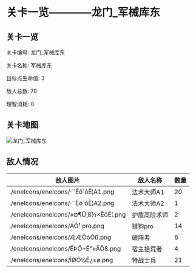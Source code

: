 # 关卡一览————龙门_军械库东


## 关卡一览

关卡编号: 龙门_军械库东

关卡名称: 军械库东

目标点生命值: 3

敌人总数: 70

理智消耗: 0


## 关卡地图
![龙门_军械库东](./oprMap/龙门_军械库东.png)

## 敌人情况

| 敌人图片 | 敌人名称 | 数量  |
|---------|-----|-----|
| ./eneIcons/eneIcons/·¨Êõ´óÊ¦A1.png| 法术大师A1  |   20  |
| ./eneIcons/eneIcons/·¨Êõ´óÊ¦A2.png| 法术大师A2  |   1  |
| ./eneIcons/eneIcons/»¤¶Ü¸ß½×ÊõÊ¦.png| 护盾高阶术师  |   2  |
| ./eneIcons/eneIcons/ÁÔ¹·pro.png| 猎狗pro  |   14  |
| ./eneIcons/eneIcons/ÆÆÕóÕß.png| 破阵者  |   8  |
| ./eneIcons/eneIcons/ËÞÖ÷Ê°»ÄÕß.png| 宿主拾荒者  |   4  |
| ./eneIcons/eneIcons/ÌØÕ½Ê¿±ø.png| 特战士兵  |   21  |
